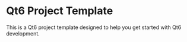 # Qt6 Project Template

This is a Qt6 project template designed to help you get started with Qt6 development.
